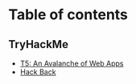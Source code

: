 # Table of contents

## TryHackMe

* [T5: An Avalanche of Web Apps](README.md)
* [Hack Back](tryhackme/hack-back.md)
